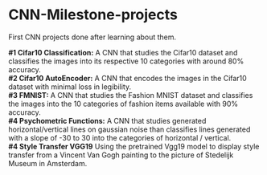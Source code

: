 # CNN-Milestone-projects
First CNN projects done after learning about them.

__#1 Cifar10 Classification:__
A CNN that studies the Cifar10 dataset and classifies the images into its respective 10 categories with around 80% accuracy. <br>
__#2 Cifar10 AutoEncoder:__ 
A CNN that encodes the images in the Cifar10 dataset with minimal loss in legibility. <br>
__#3 FMNIST:__ 
A CNN that studies the Fashion MNIST dataset and classifies the images into the 10 categories of fashion items available with 90% accuracy. <br>
__#4 Psychometric Functions:__
A CNN that studies generated horizontal/vertical lines on gaussian noise than classifies lines generated with a slope of -30 to 30 into the categories of horizontal / vertical. <br>
__#4 Style Transfer VGG19__
Using the pretrained Vgg19 model to display style transfer from a Vincent Van Gogh painting to the picture of Stedelijk Museum in Amsterdam.


